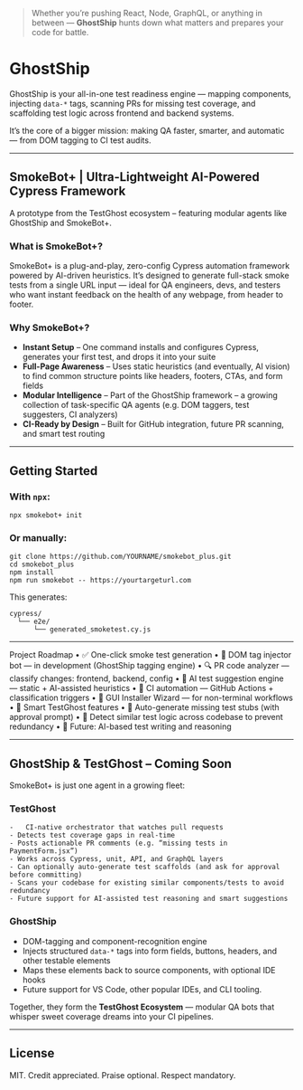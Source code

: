 > Whether you’re pushing React, Node, GraphQL, or anything in between — **GhostShip** hunts down what matters and prepares your code for battle.

# GhostShip

GhostShip is your all-in-one test readiness engine — mapping components, injecting `data-*` tags, scanning PRs for missing test coverage, and scaffolding test logic across frontend and backend systems.

It’s the core of a bigger mission: making QA faster, smarter, and automatic — from DOM tagging to CI test audits.

---

## SmokeBot+ | Ultra-Lightweight AI-Powered Cypress Framework

A prototype from the TestGhost ecosystem – featuring modular agents like GhostShip and SmokeBot+.

### What is SmokeBot+?

SmokeBot+ is a plug-and-play, zero-config Cypress automation framework powered by AI-driven heuristics. It’s designed to generate full-stack smoke tests from a single URL input — ideal for QA engineers, devs, and testers who want instant feedback on the health of any webpage, from header to footer.

### Why SmokeBot+?

- **Instant Setup** – One command installs and configures Cypress, generates your first test, and drops it into your suite  
- **Full-Page Awareness** – Uses static heuristics (and eventually, AI vision) to find common structure points like headers, footers, CTAs, and form fields  
- **Modular Intelligence** – Part of the GhostShip framework – a growing collection of task-specific QA agents (e.g. DOM taggers, test suggesters, CI analyzers)  
- **CI-Ready by Design** – Built for GitHub integration, future PR scanning, and smart test routing  

---

## Getting Started

### With `npx`:

```
npx smokebot+ init
```

### Or manually:

```
git clone https://github.com/YOURNAME/smokebot_plus.git
cd smokebot_plus
npm install
npm run smokebot -- https://yourtargeturl.com
```

This generates:

```
cypress/
  └── e2e/
      └── generated_smoketest.cy.js
```

---

Project Roadmap
	•	✅ One-click smoke test generation
	•	🔄 DOM tag injector bot — in development (GhostShip tagging engine)
	•	🔍 PR code analyzer — classify changes: frontend, backend, config
	•	🧠 AI test suggestion engine — static + AI-assisted heuristics
	•	🧪 CI automation — GitHub Actions + classification triggers
	•	🧼 GUI Installer Wizard — for non-terminal workflows
	•	🧠 Smart TestGhost features
	•	🔧 Auto-generate missing test stubs (with approval prompt)
	•	🧭 Detect similar test logic across codebase to prevent redundancy
	•	🤖 Future: AI-based test writing and reasoning


---

## GhostShip & TestGhost – Coming Soon

SmokeBot+ is just one agent in a growing fleet:

### TestGhost

	-	CI-native orchestrator that watches pull requests
	- Detects test coverage gaps in real-time
	- Posts actionable PR comments (e.g. “missing tests in PaymentForm.jsx”)
	- Works across Cypress, unit, API, and GraphQL layers
	- Can optionally auto-generate test scaffolds (and ask for approval before committing)
	- Scans your codebase for existing similar components/tests to avoid redundancy
	- Future support for AI-assisted test reasoning and smart suggestions

### GhostShip

- DOM-tagging and component-recognition engine  
- Injects structured `data-*` tags into form fields, buttons, headers, and other testable elements  
- Maps these elements back to source components, with optional IDE hooks  
-	Future support for VS Code, other popular IDEs, and CLI tooling.

Together, they form the **TestGhost Ecosystem** — modular QA bots that whisper sweet coverage dreams into your CI pipelines.

---

## License

MIT. Credit appreciated. Praise optional. Respect mandatory.
